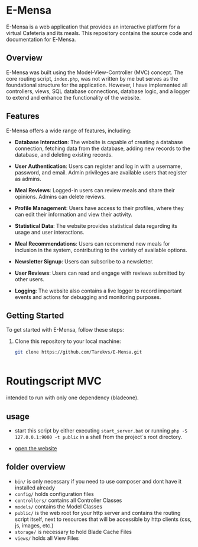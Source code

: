 # E-Mensa

E-Mensa is a web application that provides an interactive platform for a virtual Cafeteria and its meals. This repository contains the source code and documentation for E-Mensa.

## Overview

E-Mensa was built using the Model-View-Controller (MVC) concept. The core routing script, `index.php`, was not written by me but serves as the foundational structure for the application. However, I have implemented all controllers, views, SQL database connections, database logic, and a logger to extend and enhance the functionality of the website.

## Features

E-Mensa offers a wide range of features, including:

- **Database Interaction**: The website is capable of creating a database connection, fetching data from the database, adding new records to the database, and deleting existing records.

- **User Authentication**: Users can register and log in with a username, password, and email. Admin privileges are available users that register as admins.

- **Meal Reviews**: Logged-in users can review meals and share their opinions. Admins can delete reviews.

- **Profile Management**: Users have access to their profiles, where they can edit their information and view their activity.

- **Statistical Data**: The website provides statistical data regarding its usage and user interactions.

- **Meal Recommendations**: Users can recommend new meals for inclusion in the system, contributing to the variety of available options.

- **Newsletter Signup**: Users can subscribe to a newsletter.

- **User Reviews**: Users can read and engage with reviews submitted by other users.

- **Logging**: The website also contains a live logger to record important events and actions for debugging and monitoring purposes.

## Getting Started

To get started with E-Mensa, follow these steps:

1. Clone this repository to your local machine:
   ```bash
   git clone https://github.com/Tarekvs/E-Mensa.git



# Routingscript MVC

intended to run with only one dependency (bladeone).

## usage

* start this script by either executing `start_server.bat` or running `php -S 127.0.0.1:9000 -t public` in a shell from the project´s root directory.

* [open the website](http://127.0.0.1:9000/)

## folder overview

* `bin/` is only necessary if you need to use composer and dont have it installed already
* `config/` holds configuration files
* `controllers/` contains all Controller Classes
* `models/` contains the Model Classes
* `public/` is the web root for your http server and contains the routing script itself, next to resources that will be accessible by http clients (css, js, images, etc.)
* `storage/` is necessary to hold Blade Cache Files  
* `views/` holds all View Files

